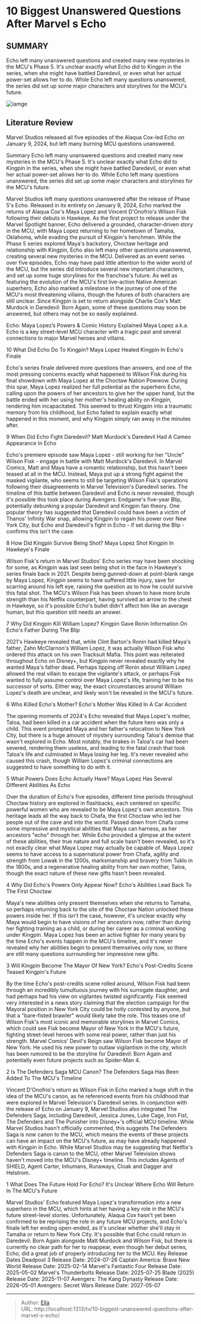 # 10 Biggest Unanswered Questions After Marvel s Echo


## SUMMARY 


Echo
 left many unanswered questions and created many new mysteries in the MCU&#39;s Phase 5. 
 It&#39;s unclear exactly what Echo did to Kingpin in the series, when she might have battled Daredevil, or even what her actual power-set allows her to do. 
 While 
Echo
 left many questions unanswered, the series did set up some major characters and storylines for the MCU&#39;s future. 

![iamge](https://static1.srcdn.com/wordpress/wp-content/uploads/2024/01/alaqua-cox-and-vincent-d-onofrio-in-echo-promo.jpg)

## Literature Review
Marvel Studios released all five episodes of the Alaqua Cox-led Echo on January 9, 2024, but left many burning MCU questions unanswered.




Summary
Echo
 left many unanswered questions and created many new mysteries in the MCU&#39;s Phase 5. 
 It&#39;s unclear exactly what Echo did to Kingpin in the series, when she might have battled Daredevil, or even what her actual power-set allows her to do. 
 While 
Echo
 left many questions unanswered, the series did set up some major characters and storylines for the MCU&#39;s future. 


Marvel Studios left many questions unanswered after the release of Phase 5&#39;s Echo. Released in its entirety on January 9, 2024, Echo marked the returns of Alaqua Cox&#39;s Maya Lopez and Vincent D&#39;Onofrio&#39;s Wilson Fisk following their debuts in Hawkeye. As the first project to release under the Marvel Spotlight banner, Echo delivered a grounded, character-driven story in the MCU, with Maya Lopez returning to her hometown of Tamaha, Oklahoma, while evading the pursuit of Kingpin&#39;s henchmen. While the Phase 5 series explored Maya&#39;s backstory, Choctaw heritage and relationship with Kingpin, Echo also left many other questions unanswered, creating several new mysteries in the MCU.
Delivered as an event series over five episodes, Echo may have paid little attention to the wider world of the MCU, but the series did introduce several new important characters, and set up some huge storylines for the franchise&#39;s future. As well as featuring the evolution of the MCU&#39;s first live-action Native American superhero, Echo also marked a milestone in the journey of one of the MCU&#39;s most threatening villains, though the futures of both characters are still unclear. Since Kingpin is set to return alongside Charlie Cox&#39;s Matt Murdock in Daredevil: Born Again, some of these questions may soon be answered, but others may not be so easily explained.
            
 
 Echo: Maya Lopez’s Powers &amp; Comic History Explained 
Maya Lopez a.k.a. Echo is a key street-level MCU character with a tragic past and several connections to major Marvel heroes and villains.













 








 10  What Did Echo Do To Kingpin? 
Maya Lopez Healed Kingpin In Echo&#39;s Finale
        

Echo&#39;s series finale delivered more questions than answers, and one of the most pressing concerns exactly what happened to Wilson Fisk during his final showdown with Maya Lopez at the Choctaw Nation Powwow. During this spar, Maya Lopez realized her full potential as the superhero Echo, calling upon the powers of her ancestors to give her the upper hand, but the battle ended with her using her mother&#39;s healing ability on Kingpin, rendering him incapacitated. This seemed to thrust Kingpin into a traumatic memory from his childhood, but Echo failed to explain exactly what happened in this moment, and why Kingpin simply ran away in the minutes after.





 9  When Did Echo Fight Daredevil? 
Matt Murdock&#39;s Daredevil Had A Cameo Appearance In Echo
        

Echo&#39;s premiere episode saw Maya Lopez - still working for her &#34;Uncle&#34; Wilson Fisk - engage in battle with Matt Murdock&#39;s Daredevil. In Marvel Comics, Matt and Maya have a romantic relationship, but this hasn&#39;t been teased at all in the MCU. Instead, Maya put up a strong fight against the masked vigilante, who seems to still be targeting Wilson Fisk&#39;s operations following their disagreements in Marvel Television&#39;s Daredevil series. The timeline of this battle between Daredevil and Echo is never revealed, though it&#39;s possible this took place during Avengers: Endgame&#39;s five-year Blip, potentially debunking a popular Daredevil and Kingpin fan theory.
One popular theory has suggested that Daredevil could have been a victim of Thanos&#39; Infinity War snap, allowing Kingpin to regain his power over New York City, but Echo and Daredevil&#39;s fight in Echo - if set during the Blip - confirms this isn&#39;t the case. 






 8  How Did Kingpin Survive Being Shot? 
Maya Lopez Shot Kingpin In Hawkeye&#39;s Finale


 







Wilson Fisk&#39;s return in Marvel Studios&#39; Echo series may have been shocking for some, as Kingpin was last seen being shot in the face in Hawkeye&#39;s series finale back in 2021. Despite being gunned-down at point-blank range by Maya Lopez, Kingpin seems to have suffered little injury, save for scarring around his left eye, raising the question as to how he could survive this fatal shot. The MCU&#39;s Wilson Fisk has been shown to have more brute strength than his Netflix counterpart, having survived an arrow to the chest in Hawkeye, so it&#39;s possible Echo&#39;s bullet didn&#39;t affect him like an average human, but this question still needs an answer.





 7  Why Did Kingpin Kill William Lopez? 
Kingpin Gave Ronin Information On Echo&#39;s Father During The Blip
        

2021&#39;s Hawkeye revealed that, while Clint Barton&#39;s Ronin had killed Maya&#39;s father, Zahn McClarnon&#39;s William Lopez, it was actually Wilson Fisk who ordered this attack on his own Tracksuit Mafia. This point was reiterated throughout Echo on Disney&#43;, but Kingpin never revealed exactly why he wanted Maya&#39;s father dead. Perhaps tipping off Ronin about William Lopez allowed the real villain to escape the vigilante&#39;s attack, or perhaps Fisk wanted to fully assume control over Maya Lopez&#39;s life, training her to be his successor of sorts. Either way, the exact circumstances around William Lopez&#39;s death are unclear, and likely won&#39;t be revealed in the MCU&#39;s future.





 6  Who Killed Echo&#39;s Mother? 
Echo&#39;s Mother Was Killed In A Car Accident
        

The opening moments of 2024&#39;s Echo revealed that Maya Lopez&#39;s mother, Taloa, had been killed in a car accident when the future hero was only a child. This event prompted Maya and her father&#39;s relocation to New York City, but there is a huge amount of mystery surrounding Taloa&#39;s demise that wasn&#39;t explored in Echo. Most notably, the brakes in Taloa&#39;s car had been severed, rendering them useless, and leading to the fatal crash that took Taloa&#39;s life and culminated in Maya losing her leg. It&#39;s never revealed who caused this crash, though William Lopez&#39;s criminal connections are suggested to have something to do with it.





 5  What Powers Does Echo Actually Have? 
Maya Lopez Has Several Different Abilities As Echo


 







Over the duration of Echo&#39;s five episodes, different time periods throughout Choctaw history are explored in flashbacks, each centered on specific powerful women who are revealed to be Maya Lopez&#39;s own ancestors. This heritage leads all the way back to Chafa, the first Choctaw who led her people out of the cave and into the world. Passed down from Chafa come some impressive and mystical abilities that Maya can harness, as her ancestors &#34;echo&#34; through her. While Echo provided a glimpse at the extent of these abilities, their true nature and full scale hasn&#39;t been revealed, so it&#39;s not exactly clear what Maya Lopez may actually be capable of.
Maya Lopez seems to have access to a supernatural power from Chafa, agility and strength from Lowak in the 1200s, marksmanship and bravery from Tuklo in the 1800s, and a regenerative healing ability from her own mother, Taloa, though the exact nature of these new gifts hasn&#39;t been revealed. 






 4  Why Did Echo&#39;s Powers Only Appear Now? 
Echo&#39;s Abilities Lead Back To The First Choctaw
        

Maya&#39;s new abilities only present themselves when she returns to Tamaha, so perhaps returning back to the site of the Choctaw Nation unlocked these powers inside her. If this isn&#39;t the case, however, it&#39;s unclear exactly why Maya would begin to have visions of her ancestors now, rather than during her fighting training as a child, or during her career as a criminal working under Kingpin. Maya Lopez has been an active fighter for many years by the time Echo&#39;s events happen in the MCU&#39;s timeline, and it&#39;s never revealed why her abilities begin to present themselves only now, so there are still many questions surrounding her impressive new gifts.





 3  Will Kingpin Become The Mayor Of New York? 
Echo&#39;s Post-Credits Scene Teased Kingpin&#39;s Future
        

By the time Echo&#39;s post-credits scene rolled around, Wilson Fisk had been through an incredibly tumultuous journey with his surrogate daughter, and had perhaps had his view on vigilantes twisted significantly. Fisk seemed very interested in a news story claiming that the election campaign for the Mayoral position in New York City could be hotly contested by anyone, but that a &#34;bare-fisted brawler&#34; would likely take the role. This teases one of Wilson Fisk&#39;s most iconic and memorable storylines in Marvel Comics, which could see Fisk become Mayor of New York in the MCU&#39;s future, fighting street-level heroes with some real power, rather than just his strength.
Marvel Comics&#39; Devil&#39;s Reign saw Wilson Fisk become Mayor of New York. He used his new power to outlaw vigilantism in the city, which has been rumored to be the storyline for Daredevil: Born Again and potentially even future projects such as Spider-Man 4. 






 2  Is The Defenders Saga MCU Canon? 
The Defenders Saga Has Been Added To The MCU&#39;s Timeline
        

Vincent D&#39;Onofrio&#39;s return as Wilson Fisk in Echo marked a huge shift in the idea of the MCU&#39;s canon, as he referenced events from his childhood that were explored in Marvel Television&#39;s Daredevil series. In conjunction with the release of Echo on January 9, Marvel Studios also integrated The Defenders Saga, including Daredevil, Jessica Jones, Luke Cage, Iron Fist, The Defenders and The Punisher into Disney&#43;&#39;s official MCU timeline. While Marvel Studios hasn&#39;t officially commented, this suggests The Defenders Saga is now canon to the MCU, which means the events of these projects can have an impact on the MCU&#39;s future, as may have already happened with Kingpin in Echo.​​​​​​​
While Marvel Studios may be suggesting that Netflix&#39;s Defenders Saga is canon to the MCU, other Marvel Television shows haven&#39;t moved into the MCU&#39;s Disney&#43; timeline. This includes Agents of SHIELD, Agent Carter, Inhumans, Runaways, Cloak and Dagger and Helstrom. 






 1  What Does The Future Hold For Echo? 
It&#39;s Unclear Where Echo Will Return In The MCU&#39;s Future


 







Marvel Studios&#39; Echo featured Maya Lopez&#39;s transformation into a new superhero in the MCU, which hints at her having a key role in the MCU&#39;s future street-level stories. Unfortunately, Alaqua Cox hasn&#39;t yet been confirmed to be reprising the role in any future MCU projects, and Echo&#39;s finale left her ending open-ended, as it&#39;s unclear whether she&#39;ll stay in Tamaha or return to New York City. It&#39;s possible that Echo could return in Daredevil: Born Again alongside Matt Murdock and Wilson Fisk, but there is currently no clear path for her to reappear, even though her debut series, Echo​​​​​​​,​​​​​​​ did a great job of properly introducing her to the MCU.
   Key Release Dates             Deadpool 3 Release Date: 2024-07-26                   Captain America: Brave New World Release Date: 2025-02-14                  Marvel&#39;s Fantastic Four Release Date: 2025-05-02                  Marvel&#39;s Thunderbolts Release Date: 2025-07-25                  Blade (2025) Release Date: 2025-11-07                  Avengers: The Kang Dynasty  Release Date: 2026-05-01                   Avengers: Secret Wars Release Date: 2027-05-07      

---

> Author: [Ella](https://instagram.hk.cn/)  
> URL: http://localhost:1313/tv/10-biggest-unanswered-questions-after-marvel-s-echo/  

